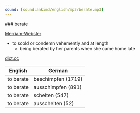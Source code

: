 ```yaml
---
sound: [sound:ankimd/english/mp3/berate.mp3]
---
```


\### berate

[Merriam-Webster](https://www.merriam-webster.com/dictionary/berate)

- to scold or condemn vehemently and at length
    - being berated by her parents when she came home late

[dict.cc](https://www.dict.cc/berate)

| English        | German       |
| -------------- | ------------ |
| to berate | beschimpfen (1719) |
| to berate | ausschimpfen (891) |
| to berate | schelten (547) |
| to berate | ausschelten (52) |

